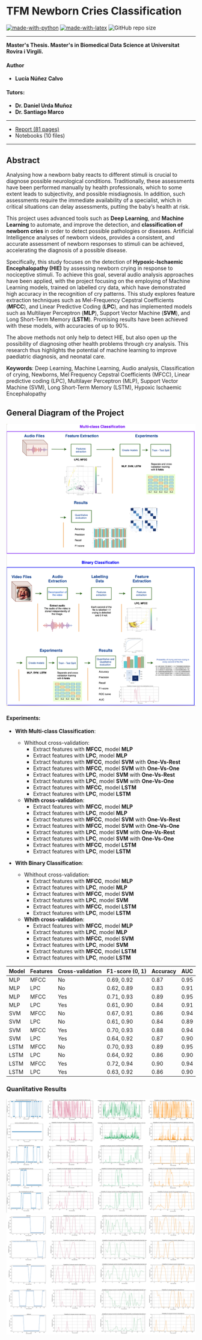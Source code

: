 # TFM Newborn Cries Classification

[![made-with-python](https://img.shields.io/badge/Coded%20with-Python-21496b.svg?style=for-the-badge&logo=Python)](https://www.python.org/)
[![made-with-latex](https://img.shields.io/badge/Documented%20with-LaTeX-4c9843.svg?style=for-the-badge&logo=Latex)](https://www.latex-project.org/)
![GitHub repo size](https://img.shields.io/github/repo-size/AdrianArnaiz/Brain-MRI-Denoiser-Autoencoder?style=for-the-badge&logo=Github)

***********

**Master's Thesis. Master's in Biomedical Data Science at Universitat Rovira i Virgili.**

#### Author
* **Lucía Núñez Calvo** 

#### Tutors: 
* **Dr. Daniel Urda Muñoz**
* **Dr. Santiago Marco** 

***************
* [Report (81 pages)](https://github.com/lnc1002/TFM-Newborn_Cries_Classification/blob/34927bce7afa49e3caa5f2028d2d36f8af93fd00/doc/MT-MBDS-Lucia_Nun%CC%83ez_Calvo.pdf)
* Notebooks (10 files)
***************

## Abstract
Analysing how a newborn baby reacts to different stimuli is crucial to diagnose possible neurological conditions. Traditionally, these assessments have been performed manually by health professionals, which to some extent leads to subjectivity, and possible misdiagnosis. In addition, such assessments require the immediate availability of a specialist, which in critical situations can delay assessments, putting the baby’s health at risk.

This project uses advanced tools such as **Deep Learning**, and **Machine Learning** to automate, and improve the detection, and **classification of newborn cries** in order to detect possible pathologies or diseases. Artificial Intelligence analyses of newborn videos, provides a consistent, and accurate assessment of newborn responses to stimuli can be achieved, accelerating the diagnosis of a possible disease.

Specifically, this study focuses on the detection of **Hypoxic-Ischaemic Encephalopathy (HIE)** by assessing newborn crying in response to nociceptive stimuli. To achieve this goal, several audio analysis approaches have been applied, with the project focusing on the employing of Machine Learning models, trained on labelled cry data, which have demonstrated high accuracy in the recognition of cry patterns.
This study explores feature extraction techniques such as Mel-Frequency Cepstral Coefficients (**MFCC**), and Linear Predictive Coding (**LPC**), and has implemented models such as Multilayer Perceptron (**MLP**), Support Vector Machine (**SVM**), and Long Short-Term Memory (**LSTM**). Promising results have been achieved with these models, with accuracies
of up to 90%.

The above methods not only help to detect HIE, but also open up the possibility of diagnosing other health problems through cry analysis. This research thus highlights the potential of machine learning to improve paediatric diagnosis, and neonatal care.



**Keywords**: Deep Learning, Machine Learning, Audio analysis, Classification of crying, Newborns, Mel Frequency Cepstral Coefficients (MFCC), Linear predictive coding (LPC), Multilayer Perceptron (MLP), Support Vector Machine (SVM), Long Short-Term Memory
(LSTM), Hypoxic Ischaemic Encephalopathy



## General Diagram of the Project
![](doc/figures/Project-Diagram.png)

#### Experiments:
* **With Multi-class Classification**:
    * Whithout cross-validation:
        * Extract features with **MFCC**, model **MLP**
        * Extract features with **LPC**, model **MLP**
        * Extract features with **MFCC**, model **SVM** with **One-Vs-Rest**
        * Extract features with **MFCC**, model **SVM** with **One-Vs-One**
        * Extract features with **LPC**, model **SVM** with **One-Vs-Rest**
        * Extract features with **LPC**, model **SVM** with **One-Vs-One**
        * Extract features with **MFCC**, model **LSTM**
        * Extract features with **LPC**, model **LSTM**
    * **Whith cross-validation**:
        * Extract features with **MFCC**, model **MLP**
        * Extract features with **LPC**, model **MLP**
        * Extract features with **MFCC**, model **SVM** with **One-Vs-Rest**
        * Extract features with **MFCC**, model **SVM** with **One-Vs-One**
        * Extract features with **LPC**, model **SVM** with **One-Vs-Rest**
        * Extract features with **LPC**, model **SVM** with **One-Vs-One**
        * Extract features with **MFCC**, model **LSTM**
        * Extract features with **LPC**, model **LSTM**
     
* **With Binary Classification**:
    * Whithout cross-validation:
        * Extract features with **MFCC**, model **MLP**
        * Extract features with **LPC**, model **MLP**
        * Extract features with **MFCC**, model **SVM** 
        * Extract features with **LPC**, model **SVM**
        * Extract features with **MFCC**, model **LSTM**
        * Extract features with **LPC**, model **LSTM**
    * **Whith cross-validation**:
        * Extract features with **MFCC**, model **MLP**
        * Extract features with **LPC**, model **MLP**
        * Extract features with **MFCC**, model **SVM**
        * Extract features with **LPC**, model **SVM**
        * Extract features with **MFCC**, model **LSTM**
        * Extract features with **LPC**, model **LSTM**



| Model | Features | Cross-validation | F1-score (0, 1) | Accuracy | AUC   |
|-------|----------|------------------|-----------------|----------|-------|
| MLP   | MFCC     | No               | 0.69, 0.92      | 0.87     | 0.95  |
| MLP   | LPC      | No               | 0.62, 0.89      | 0.83     | 0.91  |
| MLP   | MFCC     | Yes              | 0.71, 0.93      | 0.89     | 0.95  |
| MLP   | LPC      | Yes              | 0.61, 0.90      | 0.84     | 0.91  |
| SVM   | MFCC     | No               | 0.67, 0.91      | 0.86     | 0.94  |
| SVM   | LPC      | No               | 0.61, 0.90      | 0.84     | 0.89  |
| SVM   | MFCC     | Yes              | 0.70, 0.93      | 0.88     | 0.94  |
| SVM   | LPC      | Yes              | 0.64, 0.92      | 0.87     | 0.90  |
| LSTM  | MFCC     | No               | 0.70, 0.93      | 0.89     | 0.95  |
| LSTM  | LPC      | No               | 0.64, 0.92      | 0.86     | 0.90  |
| LSTM  | MFCC     | Yes              | 0.72, 0.94      | 0.90     | 0.94  |
| LSTM  | LPC      | Yes              | 0.63, 0.92      | 0.86     | 0.90  |


### Quanlitative Results
![](doc/figures/cualitative-results.png) 
![](doc/figures/clips.png) 

